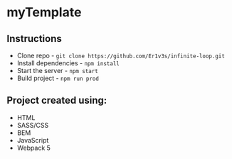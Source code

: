 # myTemplate

## Instructions

- Clone repo - `git clone https://github.com/Er1v3s/infinite-loop.git`
- Install dependencies - `npm install`
- Start the server - `npm start`
- Build project - `npm run prod`

## Project created using:

- HTML
- SASS/CSS
- BEM
- JavaScript
- Webpack 5
